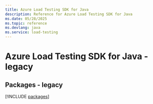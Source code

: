 ```yaml
---
title: Azure Load Testing SDK for Java
description: Reference for Azure Load Testing SDK for Java
ms.date: 05/28/2025
ms.topic: reference
ms.devlang: java
ms.service: load-testing
---
```

# Azure Load Testing SDK for Java - legacy
## Packages - legacy
[!INCLUDE [packages](load-testing-index.md)]